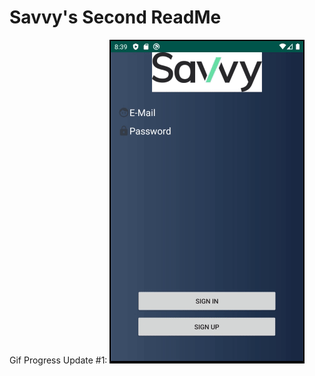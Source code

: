 # Savvy's Second ReadMe

Gif Progress Update #1:
<img src='https://github.com/SavvyLLC/AndroidStudioApp/blob/master/app/walkthroughgif_1.gif' title='Video Walkthrough' width='' alt='Video Walkthrough' />
